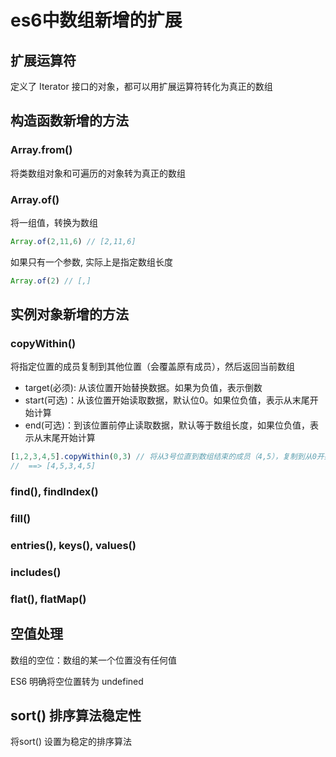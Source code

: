 # es6中数组新增的扩展

## 扩展运算符

定义了 Iterator 接口的对象，都可以用扩展运算符转化为真正的数组

## 构造函数新增的方法

### Array.from()

将类数组对象和可遍历的对象转为真正的数组

### Array.of()

将一组值，转换为数组

```js
Array.of(2,11,6) // [2,11,6]
```

如果只有一个参数, 实际上是指定数组长度

```js
Array.of(2) // [,] 
```

## 实例对象新增的方法

### copyWithin()

将指定位置的成员复制到其他位置（会覆盖原有成员），然后返回当前数组

+ target(必须): 从该位置开始替换数据。如果为负值，表示倒数
+ start(可选)：从该位置开始读取数据，默认位0。如果位负值，表示从末尾开始计算
+ end(可选)：到该位置前停止读取数据，默认等于数组长度，如果位负值，表示从末尾开始计算

```js
[1,2,3,4,5].copyWithin(0,3) // 将从3号位直到数组结束的成员（4,5），复制到从0开始的位置，结果覆盖了原来的1和2
//  ==> [4,5,3,4,5]
```

### find(), findIndex()

### fill()

### entries(), keys(), values()

### includes()

### flat(), flatMap()

## 空值处理

数组的空位：数组的某一个位置没有任何值

ES6 明确将空位置转为 undefined

## sort() 排序算法稳定性

将sort() 设置为稳定的排序算法